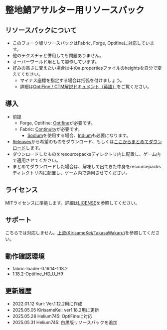 # 整地鯖アサルター用リソースパック

## リソースパックについて
- このフォーク版リソースパックはFabric, Forge, Optifineに対応しています。
- 他のテクスチャと併用しても問題ありません。
- オーバーワールド用として製作しています。
- 好みの高さに変えたい場合は中のa.propertiesファイルのheightsを自分で変えてください。
  - マイナス座標を指定する場合は括弧を付けましょう。
  - 詳細は[OptiFine / CTM解説ドキュメント（英語）](https://github.com/sp614x/optifine/blob/master/OptiFineDoc/doc/ctm.properties)をご覧ください。

## 導入
- 前提
  - Forge, Optifine: [Optifine](https://optifine.net/downloads)が必要です。
  - Fabric: [Continuity](https://modrinth.com/mod/continuity)が必要です。
    - [Sodium](https://modrinth.com/mod/sodium)を使用する場合、[Indium](https://modrinth.com/mod/indium)も必要になります。
- [Releases](https://github.com/Helium745/TakasaWakaru/releases)から希望のものをダウンロード、もしくは[ここからまとめてダウンロード](https://github.com/Helium745/TakasaWakaru/archive/refs/heads/main.zip)します。
- ダウンロードしたものをresourcepacksディレクトリ内に配置し、ゲーム内で適用させてください。
- まとめてダウンロードした場合は、解凍して出てきた中身をresourcepacksディレクトリ内に配置し、ゲーム内で適用させてください。

## ライセンス
MITライセンスに準拠します。詳細は[LICENSE](LICENSE)を参照してください。

## サポート
こちらでは対応しません。[上流(KirisameKei/TakasaWakaru)](https://github.com/KirisameKei/TakasaWakaru)を参照してください。

## 動作確認環境
- fabric-loader-0.16.14-1.18.2
- 1.18.2-Optifine_HD_U_H9

## 更新履歴
- 2022.01.12 Kuri: Ver.1.12.2用に作成
- 2025.05.05 KirisameKei: ver1.18.2用に更新
- 2025.05.28 Helium745: OptiFineに対応
- 2025.05.31 Helium745: 白黒版リソースパックを追加